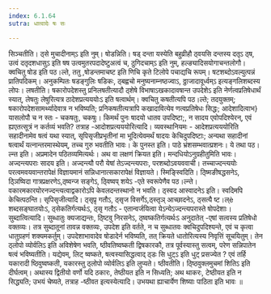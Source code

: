 ```yaml
---
index: 6.1.64
sutra: धात्वादेः षः सः

---
```

 सिञ्चतीति। ठ्से मुचादीनाम्ऽ इति नुम्। षोडन्निति। षड् दन्ता यस्येति बहुव्रीहौ ठ्वयसि दन्तस्य दतृऽ ठ्ष, उत्वं दतृदशधासुऽ इति षष उत्वमुतरपदादेष्टुअत्वं च, ठुगिदचाम्ऽ इति नुम्, हल्ङ्यादिसयोगाचन्तलोगौ। क्वचितु षोड इति पठ।ल्ते, ततु ,षोडन्तमाचष्ट इति णिचि कृते टिलोपे पचाद्यचि रूपम्। षटशब्दोऽवल्युत्पन्नं प्रातिपदिकम्। अनुकम्पितः षडङ्गुलिः षडिकः, ठ्बह्वचो मनुष्यनाम्नष्ठज्वाऽ, ठ्ठाजादावूर्ध्वम्ऽ इत्यङ्गलिशब्दस्य लोपः। लषतीति। षकारोपदेशस्तु प्रनिलषतीत्यादौ ठ्शेषे विभाषाऽखकादावषान्त उपदेशेऽ इति नेर्णत्वप्रतिषेधार्थं स्यात्, लेषतुः लेषुरित्यत्र ठादेशप्रत्यययोःऽ इति षत्वार्थम्। क्वचितु कषतीत्यपि पठ।ल्ते; तदयुक्तम्; षकारोपदेशसामर्थ्यादेवात्र न भविष्यति; प्रनिकषतीत्यत्रापि कखादावित्येव णत्वप्रतिषेधः सिद्धः; आदेशादित्वाभ}यासलोपौ च न स्तः - चकषतुः, चकषुः।  किमर्थं पुनः षादयो धातव उपदिष्टा;, न सादय एवोपदिश्येरन्, एवं ह्यएतत्सूत्रं न कर्तव्यं भवति? तत्राह -आदोशप्रत्यययोरित्यादि। व्यवस्थानियमः - आदेशप्रत्यययोरिति सहादीनामेव षत्वं यथा स्यात्, सृपिसृजीप्रभृतीनां मा भूदित्येवमर्थं षादयः केचिदुपदिष्टाः; अन्यथा सहादीनां षत्वार्थं यत्नान्तरमास्थेयम्, तच्च गुरु भवतीति भावः। के पुनस्त इति। पाठे भ्रंशसम्भवात्प्रशनः। ये तथा पठ।ल्न्त इति। अप्रमादेन पठितव्यमित्यर्थः। अथ वा लक्षणं क्रियत इति। मन्दधियोऽनुग्रहीतुमिति भावः। अज्दन्त्यपराः सादय इति। अज्दन्त्यौ परौ येषां तेऽज्दन्त्यपराः, परशब्दोऽवयववाची। तच्चाज्दन्त्ययोः परत्वमवयवान्तरापेक्षं विज्ञायमानं सन्निधानात्सकारापेक्षं विज्ञायते। स्मिङ्स्विदिति। ठ्ष्मिङीषद्धसनेऽ, ठ्ञिष्विदा गात्रप्रक्षरणेऽ,ठ्ष्वन्ज सङ्गेऽ, ठ्विष्वप् शयेऽ -एते स्वरूपेणैव पठ।ल्न्ते। वकारमकारयोरनज्दन्त्यत्वाद्वकारोऽपि केवलदन्तस्थानो न भवति। ठ्स्वद आस्वादनेऽ इति। स्वदिमपि केचित्पठन्ति। सृपिसृजीत्यादि। ठ्सृप्रृ गतौऽ, ठ्सृज विसर्गेऽ,ठ्स्तृञ् आच्छादनेऽ, ठ्सत्यै ष्ट।ल्è शब्दसङ्घातयोःऽ, ठ्सेकतिर्गत्यर्थःऽ, ठ्सृ गतौऽ - एतान्वर्जयित्वा येऽन्येऽज्दन्त्यपरास्ते षोपदेशाः। सुब्दात्वित्यादि। सुब्धातुः क्यजाद्यन्तः, ठ्ष्टिवु निरसनेऽ, ठ्ष्वष्कतिर्गत्यर्थःऽ अनुदातेत् -एषां सत्वस्य प्रतिषेधो वक्तव्यः। तत्र सुब्दातूनां तावन्न वक्तव्यः, उपदेश इति वर्तते, न च सुब्धातवः क्वचिदुपदिश्यन्ते, एवं च कृत्वा धातुग्रहणं शक्यमकर्तुम्। उपदेशाभावादेव षोडादेर्न भविष्यति, तत् क्रियते धातोरित्यस्य निवृत्तिं सूचयितुम्। तेन ठ्लोपो व्योर्वलिऽ इति अविशेषेण भवति, ष्ठीवतिष्वष्कती द्विषकारकौ, तत्र पूर्वस्यास्तु सत्वम्, परेण सन्निपातेन षत्वं भविष्यतीति। यद्येवम्, लिट् ष्वष्कते, षत्वस्यासिद्धत्वाद् ठ्डः सि धुट्ऽ इति धुट् प्रसज्येत ? एवं तर्हि यकारादी ष्ठिवुष्वष्कती, यकारस्तु ठ्लोपो व्योर्वलिऽ इति लुप्यते। ष्ठीवतीति। ठ्ष्ठिवुक्लमुचमां शितिऽ इति दीर्घत्वम्। अथास्य द्वितीयो वर्णो यदि ठकारः, तेष्ठीयत इति न सिध्यति; अथ थाकरः, टेष्ठीयत इति न सिद्ध्यति; उभयं चेष्यते, तत्राह -ष्ठीवत इत्यस्येत्यादि। उभयथा ह्याचार्येण शिष्याः पाठिता इति भावः ॥